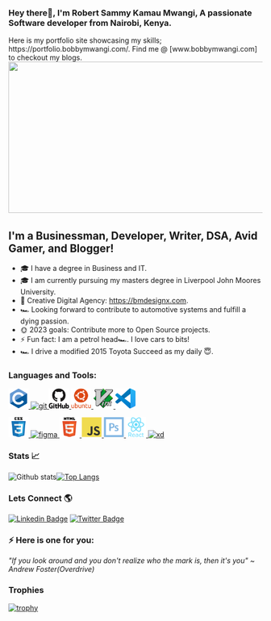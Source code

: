 <h3 align="left"> Hey there👋, I'm Robert Sammy Kamau Mwangi, A passionate Software developer from Nairobi, Kenya.</h3>
Here is my portfolio site showcasing my skills; https://portfolio.bobbymwangi.com/. Find me @ [www.bobbymwangi.com] to checkout my blogs.
 <br>
<div align="center">
  <img src="https://media3.giphy.com/media/RbDKaczqWovIugyJmW/200.gif" width="1000" height="300"/>
</div>

## I'm a Businessman, Developer, Writer, DSA, Avid Gamer, and Blogger!
- 🎓 I have a degree in Business and IT.
- 🎓 I am currently pursuing my masters degree in Liverpool John Moores University.
- 🏢 Creative Digital Agency: https://bmdesignx.com.
- 🏎️ Looking forward to contribute to automotive systems and fulfill a dying passion.
- 🌞 2023 goals: Contribute more to Open Source projects.
- ⚡️ Fun fact: I am a petrol head🏎️. I love cars to bits!
- 🏎️ I drive a modified 2015 Toyota Succeed as my daily 😇. 

<h3 align="left">Languages and Tools:</h3>
<p align="left"> </a> <a href="https://www.cprogramming.com/" target="_blank"> <img src="https://raw.githubusercontent.com/devicons/devicon/master/icons/c/c-original.svg" alt="c" width="40" height="40"/> </a>  <a href="https://firebase.google.com/" target="_blank"> </a> <a href="https://git-scm.com/" target="_blank"> <img src="https://www.vectorlogo.zone/logos/git-scm/git-scm-icon.svg" alt="git" width="40" height="40"/> 
<img src="https://github.com/devicons/devicon/blob/master/icons/github/github-original-wordmark.svg" title="GitHub" **alt="GitHub" width="40" height="40"/>
<img src="https://github.com/devicons/devicon/blob/master/icons/ubuntu/ubuntu-plain-wordmark.svg" title="ubuntu" **alt="ubuntu" width="40" height="40"/>
<img src="https://github.com/devicons/devicon/blob/master/icons/vim/vim-original.svg" title="vim" **alt="vim" width="40" height="40"/>
<img src="https://github.com/devicons/devicon/blob/master/icons/vscode/vscode-original.svg" title="vscode" **alt="vscode" width="40" height="40"/>
 <p align="left"> <a href="https://www.w3schools.com/css/" target="_blank"> <img src="https://raw.githubusercontent.com/devicons/devicon/master/icons/css3/css3-original-wordmark.svg" alt="css3" width="40" height="40"/> </a> <a href="https://www.figma.com/" target="_blank"> <img src="https://www.vectorlogo.zone/logos/figma/figma-icon.svg" alt="figma" width="40" height="40"/> </a> <a href="https://www.w3.org/html/" target="_blank"> <img src="https://raw.githubusercontent.com/devicons/devicon/master/icons/html5/html5-original-wordmark.svg" alt="html5" width="40" height="40"/> </a> <a href="https://developer.mozilla.org/en-US/docs/Web/JavaScript" target="_blank"> <img src="https://raw.githubusercontent.com/devicons/devicon/master/icons/javascript/javascript-original.svg" alt="javascript" width="40" height="40"/> </a> <a href="https://www.photoshop.com/en" target="_blank"> <img src="https://raw.githubusercontent.com/devicons/devicon/master/icons/photoshop/photoshop-line.svg" alt="photoshop" width="40" height="40"/> </a> <a href="https://reactjs.org/" target="_blank"> <img src="https://raw.githubusercontent.com/devicons/devicon/master/icons/react/react-original-wordmark.svg" alt="react" width="40" height="40"/> </a> <a href="https://www.adobe.com/products/xd.html" target="_blank"> <img src="https://cdn.worldvectorlogo.com/logos/adobe-xd.svg" alt="xd" width="40" height="40"/> </a> </p>

### Stats :chart_with_upwards_trend:

![Github stats](https://github-readme-stats.vercel.app/api?username=bobkamau&theme=highcontrast&show_icons=true&count_private=true)[![Top Langs](https://github-readme-stats.vercel.app/api/top-langs/?username=bobkamau&layout=compact&theme=vision-friendly-dark)](https://github.com/anuraghazra/github-readme-stats)


### Lets Connect 🌎
[![Linkedin Badge](https://img.shields.io/badge/-LinkedIn-blue?style=flat-square&logo=Linkedin&logoColor=white&link=https://https://www.linkedin.com/in/bob-mwangi-b4b626161/)](https://www.linkedin.com/in/bob-mwangi-b4b626161/) 
[![Twitter Badge](https://img.shields.io/badge/-Twitter-1ca0f1?style=flat-square&labelColor=1ca0f1&logo=twitter&logoColor=white&link=https://twitter.com/Silentw84343056)](https://twitter.com/Silentw84343056)
 
### ⚡ Here is one for you: 
<!--STARTS_HERE_QUOTE_README-->
<i>"If you look around and you don't realize who the mark is, then it's you" ~ Andrew Foster(Overdrive)</i>
<!--ENDS_HERE_QUOTE_README-->

### Trophies
[![trophy](https://github-profile-trophy.vercel.app/?username=bobkamau&theme=onedark&row=1)](https://github.com/bobkamau/github-profile-trophy)




